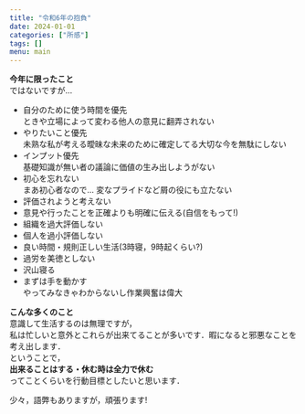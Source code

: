 ```yaml
---
title: "令和6年の抱負"
date: 2024-01-01
categories: ["所感"]
tags: []
menu: main
---
```


**今年に限ったこと**  
ではないですが...  

- 自分のために使う時間を優先  
ときや立場によって変わる他人の意見に翻弄されない
- やりたいこと優先  
未熟な私が考える曖昧な未来のために確定してる大切な今を無駄にしない  
- インプット優先  
基礎知識が無い者の議論に価値の生み出しようがない
- 初心を忘れない  
まあ初心者なので... 変なプライドなど屑の役にも立たない
- 評価されようと考えない
- 意見や行ったことを正確よりも明確に伝える(自信をもって!)
- 組織を過大評価しない
- 個人を過小評価しない
- 良い時間・規則正しい生活(3時寝，9時起くらい?)
- 過労を美徳としない
- 沢山寝る
- まずは手を動かす  
やってみなきゃわからないし作業興奮は偉大

**こんな多くのこと**  
意識して生活するのは無理ですが，  
私は忙しいと意外とこれらが出来てることが多いです．暇になると邪悪なことを考え出します．  
ということで，  
**出来ることはする・休む時は全力で休む**  
ってことくらいを行動目標としたいと思います．

少々，語弊もありますが，頑張ります!
